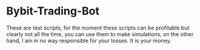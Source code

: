 # Bybit-Trading-Bot

These are test scripts, for the moment these scripts can be profitable but clearly not all the time, you can use them to make simulations, on the other hand, I am in no way responsible for your losses. It is your money.
